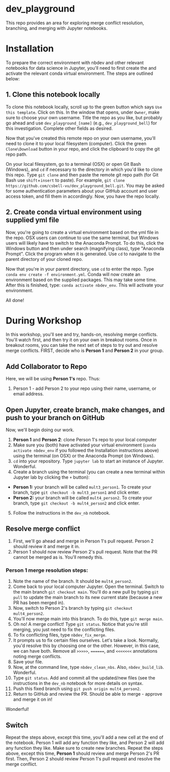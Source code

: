 # dev_playground
This repo provides an area for exploring merge conflict resolution, branching, and merging with Jupyter notebooks.

# Installation
To prepare the correct environment with nbdev and other relevant notebooks for data science in Jupyter, you'll need to first create the and activate the relevant conda virtual environment.  The steps are outlined below:

## 1. Clone this notebook locally
To clone this notebook locally, scroll up to the green button which says `Use this template`.  Click on this.  In the window that opens, under `Owner`, make sure to choose your own username.  Title the repo as you like, but probably go ahead and use `dev_playground_[name]` (e.g., `dev_playground_bell`) for this investigation.  Complete other fields as desired.

Now that you've created this remote repo on your own username, you'll need to clone it to your local filesystem (computer).  Click the green `Clone\Download` button in your repo, and click the clipboard to copy the git repo path.

On your local filesystem, go to a terminal (OSX) or open Git Bash (Windows), and `cd` if necessary to the directory in which you'd like to clone this repo.  Type `git clone` and then paste the remote git repo path (for Git Bash use `shift`+`insert` to paste).  For example, `git clone https://github.com/csbell-vu/dev_playground_bell.git`.  You may be asked for some authentication parameters about your GitHub account and user access token, and fill them in accordingly.  Now, you have the repo locally.

## 2. Create conda virtual environment using supplied yml file
Now, you're going to create a virtual environment based on the yml file in the repo.  OSX users can continue to use the same terminal, but Windows users will likely have to switch to the Anaconda Prompt.  To do this, click the Windows button and then under search (magnifying class), type "Anaconda Prompt".  Click the program when it is generated.  Use `cd` to navigate to the parent directory of your cloned repo.

Now that you're in your parent directory, use `cd` to enter the repo.  Type `conda env create -f environment.yml`.  Conda will now create an environment based on the supplied packages.  This may take some time.  After this is finished, type: `conda activate nbdev_env`.  This will activate your environment.

All done!

# During Workshop
In this workshop, you'll see and try, hands-on, resolving merge conflicts. You'll watch first, and then try it on your own in breakout rooms. Once in breakout rooms, you can take the next set of steps to try out and resolve merge conflicts. FIRST, decide who is **Person 1** and **Person 2** in your group.

## Add Collaborator to Repo
Here, we will be using **Person 1's** repo. Thus:
1. Person 1 - add Person 2 to your repo using their name, username, or email address.

## Open Jupyter, create branch, make changes, and push to your branch on GitHub
Now, we'll begin doing our work.
1. **Person 1** and **Person 2**: clone Person 1's repo to your local computer
2. Make sure you (both) have activated your virtual environment (`conda activate nbdev_env` if you followed the Installation instructions above) using the terminal (on OSX) or the Anaconda Prompt (on Windows).
3. `cd` into your repository. Type `jupyter lab` to start an instance of Jupyter. Wonderful.
4. Create a branch using the terminal (you can create a new terminal within Jupyter lab by clicking the `+` button):
  * **Person 1:** your branch will be called `mult3_person1`. To create your branch, type `git checkout -b mult3_person1` and click enter.
  * **Person 2:** your branch will be called `mult4_person2`. To create your branch, type `git checkout -b mult4_person2` and click enter.
5. Follow the instructions in the `dev_nb` notebook.

## Resolve merge conflict
1. First, we'll go ahead and merge in Person 1's pull request. Person 2 should review it and merge it in.
2. Person 1 should now review Person 2's pull request. Note that the PR cannot be merged as is. You'll remedy this.

### Person 1 merge resolution steps:
1. Note the name of the branch. It should be `mult4_person2`.
2. Come back to your local computer Jupyter. Open the terminal. Switch to the main branch `git checkout main`. You'll do a new pull by typing `git pull` to update the main branch to its new current state (because a new PR has been merged in).
3. Now, switch to Person 2's branch by typing `git checkout mult4_person2`.
4. You'll now merge main into this branch. To do this, type `git merge main`.
5. Oh no! A merge conflict! Type `git status`. Notice that you're still merging, you just need to fix the conflicting files.
6. To fix conflicting files, type `nbdev_fix_merge`.
7. It prompts us to fix certain files ourselves. Let's take a look. Normally, you'd resolve this by choosing one or the other. However, in this case, we can have both. Remove all `>>>>>`, `======`, and `<<<<<<<` annotations noting merge conflicts.
8. Save your file.
9. Now, at the command line, type `nbdev_clean_nbs`. Also, `nbdev_build_lib`. Wonderful.
10. Type `git status`. Add and commit all the updated/new files (see the instructions in the `dev_nb` notebook for more details on syntax.
11. Push this fixed branch using `git push origin mult4_person2`.
12. Return to GitHub and review the PR. Should be able to merge - approve and merge it on in!

Wonderful!

## Switch
Repeat the steps above, except this time, you'll add a new cell at the end of the notebook. Person 1 will add any function they like, and Person 2 will add any function they like. Make sure to create new branches. Repeat the steps above, except this time, **Person 1** should review and merge Person 2's PR first. Then, Person 2 should review Person 1's pull request and resolve the merge conflict.